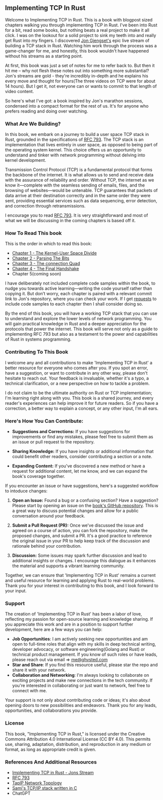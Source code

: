## Implementing TCP  In Rust
Welcome to Implementing TCP in Rust. This is a book with blogpost sized chapters walking you through implementing TCP in Rust. I've been into Rust for a bit, read some books, but nothing beats a real project to make it all click. I was on the lookout for a solid project to sink my teeth into and really get Rust into my fingers. I discovered [Jon Gjengset's](https://www.youtube.com/@jonhoo) epic live stream of building a TCP stack in Rust. Watching him work through the process was a game-changer for me, and honestly, this book wouldn't have happened without his streams as a starting point.

At first, this book was just a set of notes for me to refer back to. But then it hit me – why not flesh these notes out into something more substantial? Jon's streams are gold - they're incredibly in-depth and he explains his every move and thought for hours(The three videos on TCP were for about 14 hours). But I get it, not everyone can or wants to commit to that length of video content.

So here's what I've got: a book inspired by Jon's marathon sessions, condensed into a compact format for the rest of us. It's for anyone who prefers reading and doing over watching.

### What Are We Building?
In this book, we embark on a  journey to build a user space TCP stack in Rust, grounded in the specifications of [RFC 793](https://www.rfc-editor.org/rfc/rfc793). The TCP stack is an implementation that lives entirely in user space, as opposed to being part of the operating system kernel. This choice offers us an opportunity to understand and tinker with network programming without delving into kernel development.

Transmission Control Protocol (TCP) is a fundamental protocol that forms the backbone of the internet. It is what allows us to send and receive data with the assurance of reliability and order. Without TCP, the internet as we know it—complete with the seamless sending of emails, files, and the browsing of websites—would be untenable. TCP guarantees that packets of data arrive at their destination correctly and in the same order they were sent, providing essential services such as data sequencing, error detection, and correction through retransmissions.

I encourage you to read [RFC 793](https://www.rfc-editor.org/rfc/rfc793). It is very straightforward and most of what we will be discussing in the coming chapters is based off it.

### How To Read This book
This is the order in which to read this book: 
* [Chapter 1 - The Kernel-User Space Divide](https://github.com/Ghvstcode/Rust-Tcp/blob/main/chapter1/chapter1.md#the-kernel-user-space-divide)
* [Chapter 2 - Parsing The Bits](https://github.com/Ghvstcode/Rust-Tcp/blob/main/chapter2/chapter2.md#parsing-the-bits)
* [Chapter 3 - The connection Quad](https://github.com/Ghvstcode/Rust-Tcp/blob/main/chapter3/chapter3.md#the-connection-quad)
* [Chapter 4 - The Final Handshake](https://github.com/Ghvstcode/Rust-Tcp/blob/main/chapter4/chapter4.md#the-final-handshake)
* Chapter 5(coming soon)

I have deliberately not included complete code samples within the book, to nudge you towards active learning—writing the code yourself rather than copying it. But don’t worry, each chapter is paired with a relevant commit link to Jon's repository, where you can check your work. If I get [requests](https://github.com/Ghvstcode/Rust-Tcp/issues/new) to include code samples to each chapter then I shall consider doing so.

By the end of this book, you will have a working TCP stack that you can use to understand and explore the lower levels of network programming. You will gain practical knowledge in Rust and a deeper appreciation for the protocols that power the internet. This book will serve not only as a guide to implementing RFC 793 but also as a testament to the power and capabilities of Rust in systems programming.

### Contributing To This Book

I welcome any and all contributions to make 'Implementing TCP in Rust' a better resource for everyone who comes after you. If you spot an error, have a suggestion, or want to contribute in any other way, please don't hesitate to reach out. Your feedback is invaluable, whether it's a typo, a technical clarification, or a new perspective on how to tackle a problem.

I do not claim to be the ultimate authority on Rust or TCP implementation; I'm learning right along with you. This book is a shared journey, and every reader's experiences can help improve it for future readers. So if you have a correction, a better way to explain a concept, or any other input, I'm all ears.

### Here's How You Can Contribute:

- **Suggestions and Corrections:** If you have suggestions for improvements or find any mistakes, please feel free to submit them as an issue or pull request to the repository.
    
- **Sharing Knowledge:** If you have insights or additional information that could benefit other readers, consider contributing a section or a note.
    
- **Expanding Content:** If you've discovered a new method or have a request for additional content, let me know, and we can expand the book's coverage together.

If you encounter an issue or have suggestions, here's a suggested workflow to intoduce changes:

1. **Open an Issue:** Found a bug or a confusing section? Have a suggestion? Please start by opening an issue on the [book's GitHub repository](https://github.com/Ghvstcode/Rust-Tcp). This is a great way to discuss potential changes and allow for a public conversation around your feedback.
    
2. **Submit a Pull Request (PR):** Once we've discussed the issue and agreed on a course of action, you can fork the repository, make the proposed changes, and submit a PR. It's a good practice to reference the original issue in your PR to help keep track of the discussion and rationale behind your contribution.
    
3. **Discussion:** Some issues may spark further discussion and lead to additional insights or changes. I encourage this dialogue as it enhances the material and supports a vibrant learning community.

Together, we can ensure that 'Implementing TCP in Rust' remains a current and useful resource for learning and applying Rust to real-world problems. Thank you for your interest in contributing to this book, and I look forward to your input.

### Support

The creation of 'Implementing TCP in Rust' has been a labor of love, reflecting my passion for open-source learning and knowledge sharing. If you appreciate this work and are in a position to support further development, here are a few ways you can help:

- **Job Opportunities**: I am actively seeking new opportunities and am open to full-time roles that align with my skills in deep technical writing, developer advocacy, or software engineering(Golang and Rust) or technical product management. If you know of such roles or have leads, please reach out via email => me@ghvsted.com 
- **Star and Share**: If you find this resource useful, please star the repo and share it with your network. 
- **Collaboration and Networking**: I'm always looking to collaborate on exciting projects and make new connections in the tech community. If you're interested in collaborating or just want to network, feel free to connect with me. <br>


Your support is not only about contributing code or ideas; it's also about opening doors to new possibilities and endeavors. Thank you for any leads, opportunities, and collaborations you provide.

### License

This book, "Implementing TCP in Rust," is licensed under the Creative Commons Attribution 4.0 International License (CC BY 4.0). This permits use, sharing, adaptation, distribution, and reproduction in any medium or format, as long as appropriate credit is given.

### References And Additional Resources
* [Implementing TCP in Rust - Jons Stream](https://youtu.be/bzja9fQWzdA?si=DMnNMudTbzwgmlkz)
* [RFC 793](https://www.rfc-editor.org/rfc/rfc793)
* [TapIP Network Topology](https://github.com/chobits/tapip/blob/master/doc/net_topology)
* [Sami's TCP/IP stack written in C](https://github.com/saminiir/level-ip)
* ChatGPT

